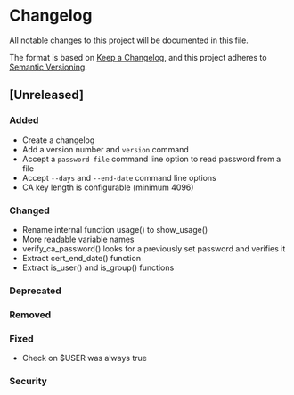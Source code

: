 # Changelog
All notable changes to this project will be documented in this file.

The format is based on [Keep a Changelog](https://keepachangelog.com/en/1.0.0/),
and this project adheres to [Semantic Versioning](https://semver.org/spec/v2.0.0.html).

## [Unreleased]

### Added

* Create a changelog
* Add a version number and `version` command
* Accept a `password-file` command line option to read password from a file
* Accept `--days` and `--end-date` command line options
* CA key length is configurable (minimum 4096)

### Changed

* Rename internal function usage() to show_usage()
* More readable variable names
* verify_ca_password() looks for a previously set password and verifies it
* Extract cert_end_date() function
* Extract is_user() and is_group() functions

### Deprecated

### Removed

### Fixed

* Check on $USER was always true

### Security
